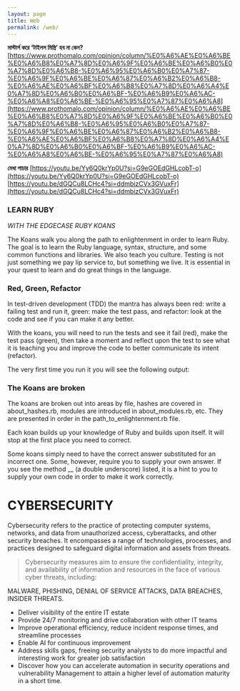 ```yaml
---
layout: page
title: Web
permalink: /web/
---
```






**মাস্টার্স করে ‘টাইলস মিস্ত্রি’ হব না কেন?**
[https://www.prothomalo.com/opinion/column/%E0%A6%AE%E0%A6%BE%E0%A6%B8%E0%A7%8D%E0%A6%9F%E0%A6%BE%E0%A6%B0%E0%A7%8D%E0%A6%B8-%E0%A6%95%E0%A6%B0%E0%A7%87-%E0%A6%9F%E0%A6%BE%E0%A6%87%E0%A6%B2%E0%A6%B8-%E0%A6%AE%E0%A6%BF%E0%A6%B8%E0%A7%8D%E0%A6%A4%E0%A7%8D%E0%A6%B0%E0%A6%BF-%E0%A6%B9%E0%A6%AC-%E0%A6%A8%E0%A6%BE-%E0%A6%95%E0%A7%87%E0%A6%A8](https://www.prothomalo.com/opinion/column/%E0%A6%AE%E0%A6%BE%E0%A6%B8%E0%A7%8D%E0%A6%9F%E0%A6%BE%E0%A6%B0%E0%A7%8D%E0%A6%B8-%E0%A6%95%E0%A6%B0%E0%A7%87-%E0%A6%9F%E0%A6%BE%E0%A6%87%E0%A6%B2%E0%A6%B8-%E0%A6%AE%E0%A6%BF%E0%A6%B8%E0%A7%8D%E0%A6%A4%E0%A7%8D%E0%A6%B0%E0%A6%BF-%E0%A6%B9%E0%A6%AC-%E0%A6%A8%E0%A6%BE-%E0%A6%95%E0%A7%87%E0%A6%A8)

**মেধা পাচার**
[https://youtu.be/Yy6Q0krYp0U?si=G9eGOEdGHLcobT-o](https://youtu.be/Yy6Q0krYp0U?si=G9eGOEdGHLcobT-o)
[https://youtu.be/dGQCu8LCHc4?si=ddmbizCVx3GVuxFr](https://youtu.be/dGQCu8LCHc4?si=ddmbizCVx3GVuxFr)


### LEARN RUBY 

*WITH THE EDGECASE RUBY KOANS* 



The Koans walk you along the path to enlightenment in order to learn Ruby. The goal is to learn the Ruby language, syntax, structure, and some common functions and libraries. We also teach you culture. Testing is not just something we pay lip service to, but something we live. It is essential in your quest to learn and do great things in the language.

### Red, Green, Refactor

In test-driven development (TDD) the mantra has always been red: write a failing test and run it, green: make the test pass, and refactor: look at the code and see if you can make it any better.

With the koans, you will need to run the tests and see it fail (red), make the test pass (green), then take a moment and reflect upon the test to see what it is teaching you and improve the code to better communicate its intent (refactor).

The very first time you run it you will see the following output:


### The Koans are broken
The koans are broken out into areas by file, hashes are covered in about_hashes.rb, modules are introduced in about_modules.rb, etc. They are presented in order in the path_to_enlightenment.rb file.

Each koan builds up your knowledge of Ruby and builds upon itself. It will stop at the first place you need to correct.

Some koans simply need to have the correct answer substituted for an incorrect one. Some, however, require you to supply your own answer. If you see the method __ (a double underscore) listed, it is a hint to you to supply your own code in order to make it work correctly.


# CYBERSECURITY 

Cybersecurity refers to the practice of protecting computer systems, networks, and data from unauthorized access, cyberattacks, and other security breaches. It encompasses a range of technologies, processes, and practices designed to safeguard digital information and assets from threats.

> Cybersecurity measures aim to ensure the confidentiality, integrity, and availability of information and resources in the face of various cyber threats, including:
 
MALWARE, PHISHING, DENIAL OF SERVICE ATTACKS, DATA BREACHES, INSIDER THREATS. 


- Deliver visibility of the entire IT estate
- Provide 24/7 monitoring and drive collaboration with other IT teams
- Improve operational efficiency, reduce incident response times, and streamline processes
- Enable AI for continuous improvement
- Address skills gaps, freeing security analysts to do more impactful and interesting work for greater job satisfaction
- Discover how you can accelerate automation in security operations and vulnerability Management to attain a higher level of automation maturity in a short time.


